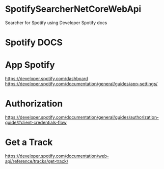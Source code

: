 # SpotifySearcherNetCoreWebApi
Searcher for Spotify using Developer Spotify docs

# Spotify DOCS

# App Spotify
https://developer.spotify.com/dashboard <br>
https://developer.spotify.com/documentation/general/guides/app-settings/

# Authorization
https://developer.spotify.com/documentation/general/guides/authorization-guide/#client-credentials-flow

# Get a Track
https://developer.spotify.com/documentation/web-api/reference/tracks/get-track/
